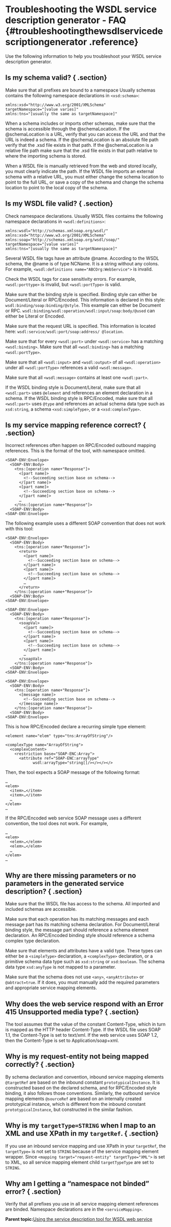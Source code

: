 # Troubleshooting the WSDL service description generator - FAQ {#troubleshootingthewsdlservicedescriptiongenerator .reference}

Use the following information to help you troubleshoot your WSDL service description generator.

## Is my schema valid? { .section}

Make sure that all prefixes are bound to a namespace Usually schemas contains the following namespace declarations in `<xsd:schema>`:

```
xmlns:xsd="http://www.w3.org/2001/XMLSchema"
targetNamespace="[value varies]"
xmlns:tns="[usually the same as targetNamespace]"
```

When a schema includes or imports other schemas, make sure that the schema is accessible through the @schemaLocation. If the @schemaLocation is a URL, verify that you can access the URL and that the URL is indeed a schema. If the @schemaLocation is an absolute file path verify that the .xsd file exists in that path. If the @schemaLocation is a relative file path make sure that the .xsd file exists in that path relative to where the importing schema is stored.

When a WSDL file is manually retrieved from the web and stored locally, you must clearly indicate the path. If the WSDL file imports an external schema with a relative URL, you must either change the schema location to point to the full URL, or save a copy of the schema and change the schema location to point to the local copy of the schema.

## Is my WSDL file valid? { .section}

Check namespace declarations. Usually WSDL files contaims the following namespace declarations in `<wsdl:definitions>`:

```
xmlns:wsdl="http://schemas.xmlsoap.org/wsdl/"
xmlns:xsd="http://www.w3.org/2001/XMLSchema"
xmlns:soap="http://schemas.xmlsoap.org/wsdl/soap/"
targetNamespace="[value varies]"
xmlns:tns="[usually the same as targetNamespace]"
```

Several WSDL file tags have an attribute @name. According to the WSDL schema, the @name is of type NCName. It is a string without any colons. For example, `<wsdl:definitions name="ABCOrg:WebService">` is invalid.

Check the WSDL tags for case sensitivity errors. For example, `<wsdl:porttype>` is invalid, but `<wsdl:portType>` is valid.

Make sure that the binding style is specified. Binding style can either be Document/Literal or RPC/Encoded. This information is declared in this style: `wsdl:binding/soap:binding/@style`. This example can either be Document or RPC. `wsdl:binding/wsdl:operation/wsdl:input/soap:body/@used` can either be Literal or Encoded.

Make sure that the request URL is specified. This information is located here: `wsdl:service/wsdl:port/soap:address/ @location`.

Make sure that for every `<wsdl:port>` under `<wsdl:service>` has a matching `<wsdl:binding>`. Make sure that all `<wsdl:binding>` has a matching `<wsdl:portType>`.

Make sure that all `<wsdl:input>` and `<wsdl:output>` of all `<wsdl:operation>` under all `<wsdl:portType>` references a valid `<wsdl:message>`.

Make sure that all `<wsdl:message>` contains at least one `<wsdl:part>`.

If the WSDL binding style is Document/Literal, make sure that all `<wsdl:part>` uses `@element` and references an element declaration in a schema. If the WSDL binding style is RPC/Encoded, make sure that all `<wsdl:part>` uses `@type` and references an actual schema data type such as `xsd:string`, a schema `<xsd:simpleType>`, or a `<xsd:complexType>`.

## Is my service mapping reference correct? { .section}

Incorrect references often happen on RPC/Encoded outbound mapping references. This is the format of the tool, with namespace omitted.

```
<SOAP-ENV:Envelope>
  <SOAP-ENV:Body>
    <tns:[operation name+"Response"]>
      <[part name]>
        <!--Succeeding section base on schema-->
      </[part name]>
      <[part name]>
        <!--Succeeding section base on schema-->
      </[part name]>
      …
    </tns:[operation name+"Response"]>
  <SOAP-ENV:Body>
<SOAP-ENV:Envelope>
```

The following example uses a different SOAP convention that does not work with this tool:

```
<SOAP-ENV:Envelope>
  <SOAP-ENV:Body>
    <tns:[operation name+"Response"]>
      <return>
        <[part name]>
          <!--Succeeding section base on schema-->
        </[part name]>
        <[part name]>
          <!--Succeeding section base on schema-->
        </[part name]>
        …
      </return>
    </tns:[operation name+"Response"]>
  <SOAP-ENV:Body>
<SOAP-ENV:Envelope>
```

```
<SOAP-ENV:Envelope>
  <SOAP-ENV:Body>
    <tns:[operation name+"Response"]>
      <soapVal>
        <[part name]>
          <!--Succeeding section base on schema-->
        </[part name]>
        <[part name]>
          <!--Succeeding section base on schema-->
        </[part name]>
        …
      </soapVal>
    </tns:[operation name+"Response"]>
  <SOAP-ENV:Body>
<SOAP-ENV:Envelope>
```

```
<SOAP-ENV:Envelope>
  <SOAP-ENV:Body>
    <tns:[operation name+"Response"]>
      <[message name]>
        <!--Succeeding section base on schema-->
      </[message name]>
    </tns:[operation name+"Response"]>
  <SOAP-ENV:Body>
<SOAP-ENV:Envelope>
```

This is how RPC/Encoded declare a recurring simple type element:

```
<element name="elem" type="tns:ArrayOfString"/>

<complexType name="ArrayOfString">
  <complexContent>
    <restriction base="SOAP-ENC:Array">
      <attribute ref="SOAP-ENC:arrayType"    
            wsdl:arrayType="string[]/></></></>
```

Then, the tool expects a SOAP message of the following format:

```
…
<elem>
  <item>…</item>
  <item>…</item>
  …
</elem>
… 
```

If the RPC/Encoded web service SOAP message uses a different convention, the tool does not work. For example,

```
…
<elem>
  <elem>…</elem>
  <elem>…</elem>
  …
</elem>
… 
```

## Why are there missing parameters or no parameters in the generated service description? { .section}

Make sure that the WSDL file has access to the schema. All imported and included schemas are accessible.

Make sure that each operation has its matching messages and each message part has its matching schema declaration. For Document/Literal binding style, the message part should reference a schema element declaration. An RPC/Encoded binding style should reference a schema complex type declaration.

Make sure that elements and attributes have a valid type. These types can either be a `<simpleType>` declaration, a `<complexType>` declaration, or a primitive schema data type such as `xsd:string` or `xsd:boolean`. The schema data type `xsd:anyType` is not mapped to a parameter.

Make sure that the schema does not use `<any>`, `<anyAttribute>` or `@abtract=true`. If it does, you must manually add the required parameters and appropriate service mapping elements.

## Why does the web service respond with an Error 415 Unsupported media type? { .section}

The tool assumes that the value of the constant Content-Type, which in turn is mapped as the HTTP header Content-Type. If the WSDL file uses SOAP 1.1, the Content-Type is set to text/xml. If the web service uses SOAP 1.2, then the Content-Type is set to Application/soap+xml.

## Why is my request-entity not being mapped correctly? { .section}

By schema declaration and convention, inbound service mapping elements `@targetRef` are based on the inbound constant `prototypicalInstance`. It is constructed based on the declared schema, and for RPC/Encoded style binding, it also follows those conventions. Similarly, the outbound service mapping elements `@sourceRef` are based on an internally created prototypical instance, which is different from the inbound constant `prototypicalInstance`, but constructed in the similar fashion.

## Why is my `targetType=STRING` when I map to an XML and use XPath in my `targetRef`. { .section}

If you use an inbound service mapping and use XPath in your `targetRef`, the `targetType=` is not set to `STRING` because of the service mapping element wrapper. Since `<mapping target="request-entity" targetType="XML">` is set to XML, so all service mapping element child `targetTypeType` are set to `STRING`.

## Why am I getting a “namespace not binded” error? { .section}

Verify that all prefixes you use in all service mapping element references are binded. Namespace declarations are in the `<serviceMapping>`.

**Parent topic:**[Using the service description tool for WSDL web service](ref_service_wsdl_ovr.md)

